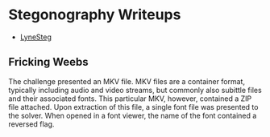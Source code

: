 # Stegonography Writeups
 - [LyneSteg](https://www.youtube.com/watch?v=qIib8hES1bc)


## Fricking Weebs

The challenge presented an MKV file. MKV files are a container format, typically including audio and video streams, but commonly also subittle files and their associated fonts. This particular MKV, however, contained a ZIP file attached. Upon extraction of this file, a single font file was presented to the solver. When opened in a font viewer, the name of the font contained a reversed flag.
